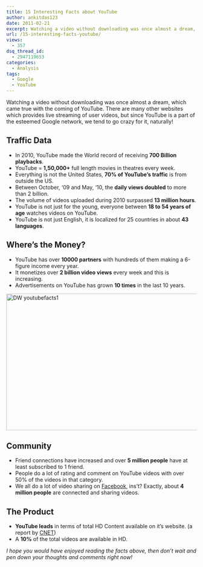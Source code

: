 ```yaml
---
title: 15 Interesting Facts about YouTube
author: ankitdas123
date: 2011-02-21
excerpt: Watching a video without downloading was once almost a dream, which came true with the coming of YouTube. There are many other websites which provides live streaming of user videos...
url: /15-interesting-facts-youtube/
views:
  - 357
dsq_thread_id:
  - 2947119653
categories:
  - Analysis
tags:
  - Google
  - YouTube
---
```

Watching a video without downloading was once almost a dream, which came true with the coming of YouTube. There are many other websites which provides live streaming of user videos, but since YouTube is a part of the esteemed Google network, we tend to go crazy for it, naturally!

## Traffic Data

  * In 2010, YouTube made the World record of receiving **700 Billion playbacks**.
  * YouTube = **1,50,000+** full length movies in theatres every week.
  * Everything is not the United States, **70% of YouTube’s traffic** is from outside the US.
  * Between October, ‘09 and May, ‘10, the **daily views doubled** to more than 2 billion.
  * The volume of videos uploaded during 2010 surpassed **13 million hours**.
  * YouTube is not just for the young, everyone between **18 to 54 years of age** watches videos on YouTube.
  * YouTube is not just English, it is localized for 25 countries in about **43 languages**.

## Where’s the Money?

  * YouTube has over **10000 partners** with hundreds of them making a 6-figure income every year.
  * It monetizes over **2 billion video views** every week and this is increasing.
  * Advertisements on YouTube has grown **10 times** in the last 10 years.

[<img style="background-image: none; padding-left: 0px; padding-right: 0px; display: inline; padding-top: 0px; border: 0px;" title="DW youtubefacts1" src="http://cdn.devilsworkshop.org/files/2011/02/DW-youtubefacts1_thumb.jpg" border="0" alt="DW youtubefacts1" width="514" height="361" />][1]

## Community

  * Friend connections have increased and over **5 million people** have at least subscribed to 1 friend.
  * People do a lot of rating and comment on YouTube videos with over 50% of the videos in that category.
  * We all do a lot of video sharing on <a href="http://www.fbknol.com" onclick="_gaq.push(['_trackEvent', 'outbound-article', 'http://www.fbknol.com', 'Facebook']);" target="_blank">Facebook</a>, ins’t? Exactly, about **4 million people** are connected and sharing videos.

## The Product

  * **YouTube leads** in terms of total HD Content available on it’s website. (a report by <a href="http://news.cnet.com/8301-17939_109-10150445-2.html?tag=newsLatestHeadlinesArea.0" onclick="_gaq.push(['_trackEvent', 'outbound-article', 'http://news.cnet.com/8301-17939_109-10150445-2.html?tag=newsLatestHeadlinesArea.0', 'CNET']);" target="_blank">CNET</a>)
  * A **10%** of the total videos are available in HD.

*I hope you would have enjoyed reading the facts above, then don’t wait and pen down your thoughts and comments right now!*

 [1]: http://cdn.devilsworkshop.org/files/2011/02/DW-youtubefacts1.jpg
